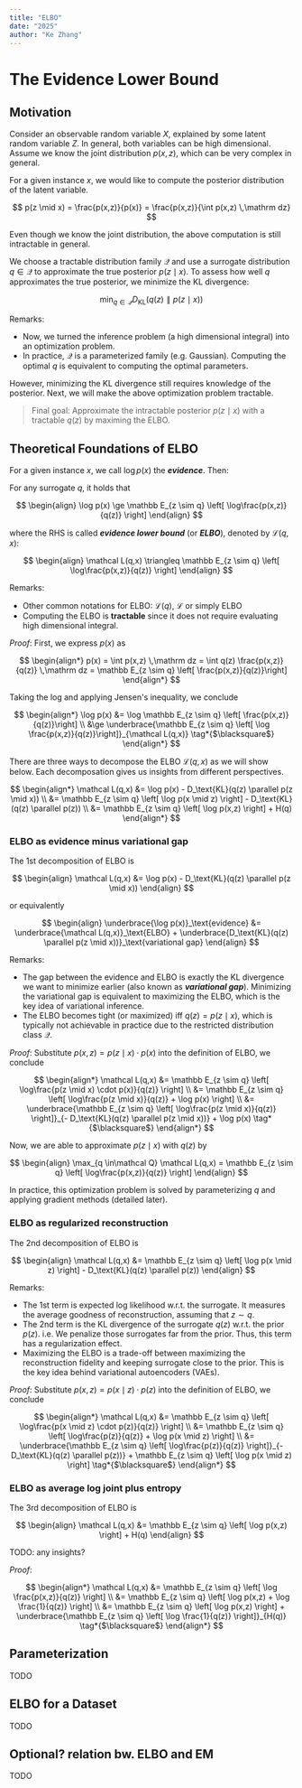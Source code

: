 ```yaml
---
title: "ELBO"
date: "2025"
author: "Ke Zhang"
---
```


# The Evidence Lower Bound

## Motivation

Consider an observable random variable $X$, explained by some latent random variable $Z$. In general, both variables can be high dimensional. Assume we know the joint distribution $p(x,z)$, which can be very complex in general.

For a given instance $x$, we would like to compute the posterior distribution of the latent variable.

$$
p(z \mid x)
= \frac{p(x,z)}{p(x)}
= \frac{p(x,z)}{\int p(x,z) \,\mathrm dz}
$$

Even though we know the joint distribution, the above computation is still intractable in general.

We choose a tractable distribution family $\mathcal Q$ and use a surrogate distribution $q\in\mathcal Q$ to approximate the true posterior $p(z \mid x)$. To assess how well $q$ approximates the true posterior, we minimize the KL divergence:

$$
\min_{q \in\mathcal Q} D_\text{KL}(q(z) \parallel p(z \mid x))
$$

Remarks:

* Now, we turned the inference problem (a high dimensional integral) into an optimization problem.
* In practice, $\mathcal Q$ is a parameterized family (e.g. Gaussian). Computing the optimal $q$ is equivalent to computing the optimal parameters.

However, minimizing the KL divergence still requires knowledge of the posterior. Next, we will make the above optimization problem tractable.

> Final goal: Approximate the intractable posterior $p(z \mid x)$ with a tractable $q(z)$ by maximing the ELBO.

## Theoretical Foundations of ELBO

For a given instance $x$, we call $\log p(x)$ the ***evidence***. Then:

For any surrogate $q$, it holds that

$$
\begin{align}
\log p(x)
\ge \mathbb E_{z \sim q} \left[ \log\frac{p(x,z)}{q(z)} \right]
\end{align}
$$

where the RHS is called ***evidence lower bound*** (or ***ELBO***), denoted by $\mathcal L(q,x)$:

$$
\begin{align}
\mathcal L(q,x)
\triangleq \mathbb E_{z \sim q} \left[ \log\frac{p(x,z)}{q(z)} \right]
\end{align}
$$

Remarks:

* Other common notations for ELBO: $\mathcal L(q)$, $\mathcal L$ or simply $\mathrm{ELBO}$
* Computing the ELBO is **tractable** since it does not require evaluating high dimensional integral.

*Proof*: First, we express $p(x)$ as

$$
\begin{align*}
p(x)
= \int p(x,z) \,\mathrm dz
= \int q(z) \frac{p(x,z)}{q(z)} \,\mathrm dz
= \mathbb E_{z \sim q} \left[ \frac{p(x,z)}{q(z)}\right]
\end{align*}
$$

Taking the log and applying Jensen's inequality, we conclude

$$
\begin{align*}
\log p(x)
&= \log \mathbb E_{z \sim q} \left[ \frac{p(x,z)}{q(z)}\right] \\
&\ge \underbrace{\mathbb E_{z \sim q} \left[ \log \frac{p(x,z)}{q(z)}\right]}_{\mathcal L(q,x)}
\tag*{$\blacksquare$}
\end{align*}
$$

There are three ways to decompose the ELBO $\mathcal L(q,x)$ as we will show below. Each decomposation gives us insights from different perspectives.

$$
\begin{align*}
\mathcal L(q,x)
&= \log p(x) - D_\text{KL}(q(z) \parallel p(z \mid x)) \\
&= \mathbb E_{z \sim q} \left[ \log p(x \mid z) \right] - D_\text{KL}(q(z) \parallel p(z)) \\
&= \mathbb E_{z \sim q} \left[ \log p(x,z) \right] + H(q)
\end{align*}
$$

### ELBO as evidence minus variational gap

The 1st decomposition of ELBO is

$$
\begin{align}
\mathcal L(q,x)
&= \log p(x) - D_\text{KL}(q(z) \parallel p(z \mid x))
\end{align}
$$

or equivalently

$$
\begin{align}
\underbrace{\log p(x)}_\text{evidence}
&= \underbrace{\mathcal L(q,x)}_\text{ELBO} + \underbrace{D_\text{KL}(q(z) \parallel p(z \mid x))}_\text{variational gap}
\end{align}
$$

Remarks:

* The gap between the evidence and ELBO is exactly the KL divergence we want to minimize earlier (also known as ***variational gap***). Minimizing the variational gap is equivalent to maximizing the ELBO, which is the key idea of variational inference.
* The ELBO becomes tight (or maximized) iff $q(z) = p(z \mid x)$, which is typically not achievable in practice due to the restricted distribution class $\mathcal Q$.

*Proof*: Substitute $p(x,z) = p(z \mid x) \cdot p(x)$ into the definition of ELBO, we conclude

$$
\begin{align*}
\mathcal L(q,x)
&= \mathbb E_{z \sim q} \left[ \log\frac{p(z \mid x) \cdot p(x)}{q(z)} \right] \\
&= \mathbb E_{z \sim q} \left[ \log\frac{p(z \mid x)}{q(z)} + \log p(x) \right] \\
&= \underbrace{\mathbb E_{z \sim q} \left[ \log\frac{p(z \mid x)}{q(z)} \right]}_{- D_\text{KL}(q(z) \parallel p(z \mid x))} + \log p(x)
\tag*{$\blacksquare$}
\end{align*}
$$

Now, we are able to approximate $p(z \mid x)$ with $q(z)$ by

$$
\begin{align}
\max_{q \in\mathcal Q}
\mathcal L(q,x) = \mathbb E_{z \sim q} \left[ \log\frac{p(x,z)}{q(z)} \right]
\end{align}
$$

In practice, this optimization problem is solved by parameterizing $q$ and applying gradient methods (detailed later).

### ELBO as regularized reconstruction

The 2nd decomposition of ELBO is

$$
\begin{align}
\mathcal L(q,x)
&= \mathbb E_{z \sim q} \left[ \log p(x \mid z) \right] - D_\text{KL}(q(z) \parallel p(z))
\end{align}
$$

Remarks:

* The 1st term is expected log likelihood w.r.t. the surrogate. It measures the average goodness of reconstruction, assuming that $z \sim q$.
* The 2nd term is the KL divergence of the surrogate $q(z)$ w.r.t. the prior $p(z)$. i.e. We penalize those surrogates far from the prior. Thus, this term has a regularization effect.
* Maximizing the ELBO is a trade-off between maximizing the reconstruction fidelity and keeping surrogate close to the prior. This is the key idea behind variational autoencoders (VAEs).

*Proof*: Substitute $p(x,z) = p(x \mid z) \cdot p(z)$ into the definition of ELBO, we conclude

$$
\begin{align*}
\mathcal L(q,x)
&= \mathbb E_{z \sim q} \left[ \log\frac{p(x \mid z) \cdot p(z)}{q(z)} \right] \\
&= \mathbb E_{z \sim q} \left[ \log\frac{p(z)}{q(z)} + \log p(x \mid z) \right] \\
&= \underbrace{\mathbb E_{z \sim q} \left[ \log\frac{p(z)}{q(z)} \right]}_{- D_\text{KL}(q(z) \parallel p(z))} + \mathbb E_{z \sim q} \left[ \log p(x \mid z) \right]
\tag*{$\blacksquare$}
\end{align*}
$$

### ELBO as average log joint plus entropy

The 3rd decomposition of ELBO is

$$
\begin{align}
\mathcal L(q,x)
&= \mathbb E_{z \sim q} \left[ \log p(x,z) \right] + H(q)
\end{align}
$$

TODO: any insights?

*Proof*:

$$
\begin{align*}
\mathcal L(q,x)
&= \mathbb E_{z \sim q} \left[ \log \frac{p(x,z)}{q(z)} \right] \\
&= \mathbb E_{z \sim q} \left[ \log p(x,z) + \log \frac{1}{q(z)} \right] \\
&= \mathbb E_{z \sim q} \left[ \log p(x,z) \right] + \underbrace{\mathbb E_{z \sim q} \left[ \log \frac{1}{q(z)} \right]}_{H(q)}
\tag*{$\blacksquare$}
\end{align*}
$$

## Parameterization

TODO

## ELBO for a Dataset

TODO

## Optional? relation bw. ELBO and EM

TODO
